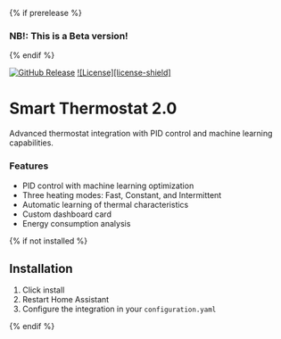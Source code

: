 {% if prerelease %}
### NB!: This is a Beta version!
{% endif %}

[![GitHub Release][releases-shield]][releases]
[![License][license-shield]](LICENSE)

# Smart Thermostat 2.0

Advanced thermostat integration with PID control and machine learning capabilities.

### Features

- PID control with machine learning optimization
- Three heating modes: Fast, Constant, and Intermittent
- Automatic learning of thermal characteristics
- Custom dashboard card
- Energy consumption analysis

{% if not installed %}
## Installation

1. Click install
2. Restart Home Assistant
3. Configure the integration in your `configuration.yaml`

{% endif %}

[releases-shield]: https://img.shields.io/github/release/your_username/smart_thermostat_2.svg
[releases]: https://github.com/your_username/smart_thermostat_2/releases